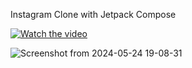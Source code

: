 Instagram Clone with Jetpack Compose

[![Watch the video](https://img.youtube.com/vi/T7Uy5A1iolM/maxresdefault.jpg)](https://youtube.com/shorts/T7Uy5A1iolM?feature=share)


![Screenshot from 2024-05-24 19-08-31](https://github.com/mekicnikola/InstagramComposeClone/assets/102312978/ea2ea483-761a-4442-9b55-ddd7c77e1b9c)

